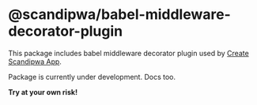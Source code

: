 # @scandipwa/babel-middleware-decorator-plugin

This package includes babel middleware decorator plugin used by [Create Scandipwa App](https://github.com/scandipwa/create-scandipwa-app).

Package is currently under development. Docs too.

**Try at your own risk!**